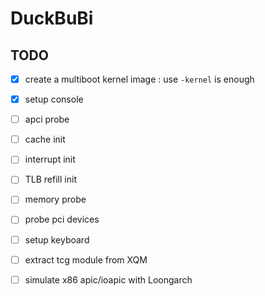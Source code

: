 # DuckBuBi

## TODO
- [x] create a multiboot kernel image : use `-kernel` is enough
- [x] setup console

- [ ] apci probe
- [ ] cache init
- [ ] interrupt init
- [ ] TLB refill init
- [ ] memory probe
- [ ] probe pci devices

- [ ] setup keyboard
- [ ] extract tcg module from XQM
- [ ] simulate x86 apic/ioapic with Loongarch
